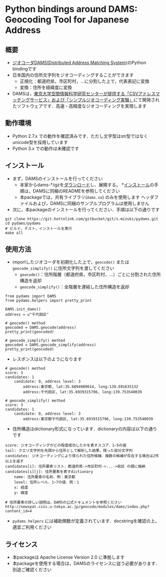 # Python bindings around DAMS: Geocoding Tool for Japanese Address

## 概要
* [ジオコーダDAMS(Distributed Address Matching System)](http://newspat.csis.u-tokyo.ac.jp/geocode/modules/dams/index.php?content_id=1)のPython bindingです
* 日本国内の住所文字列をジオコーディングすることができます
    * 正規化：都道府県，市区町村，…に分割した上で，代表表記に変換
    * 変換：住所を経緯度に変換
* DAMSは，[東京大学空間情報科学研究センターが提供する「CSVアドレスマッチングサービス」および「シンプルジオコーディング実験」](http://newspat.csis.u-tokyo.ac.jp/geocode)にて開発されたソフトウェアです．高速・高精度なジオコーディングを実現します

## 動作環境
* Python 2.7.x での動作を確認済みです．ただし文字型はstr型ではなくunicode型を採用しています
* Python 3.x での動作は未確認です

## インストール
* まず，DAMSのインストールを行ってください
	* 本家からdams-\*.tgzを[ダウンロード](http://newspat.csis.u-tokyo.ac.jp/geocode/modules/dams/index.php?content_id=5)し、展開する。
	*[インストール](http://newspat.csis.u-tokyo.ac.jp/geocode/modules/dams/index.php?content_id=2)の手順は，DAMSに同梱のREADMEを参照してください
	* 本packageでは，共有ライブラリ(`dams.so`) のみを使用します
	  ヘッダファイルおよび，DAMSに同梱のサンプルプログラムは使用しません
* 次に，本packageのインストールを行ってください．手順は以下の通りです

```
git clone https://git.hottolink.com/gitbucket/git/s.mizuki/pydams.git
cd pydams/pydams
# ビルド，テスト，インストールを実行
make all
```

## 使用方法
* importしたジオコーダを初期化した上で，`geocode()` または `geocode_simplify()` に住所文字列を渡してください
	* `geocode()`：住所階層（都道府県，市区町村，…）ごとに分割された住所構造を返却
	* `geocode_simplify()`：全階層を連結した住所構造を返却

```
from pydams import DAMS
from pydams.helpers import pretty_print

DAMS.init_dams()
address = u"千代田区"

# geocode() method
geocoded = DAMS.geocode(address)
pretty_print(geocoded)

# geocode_simplify() method
geocoded = DAMS.geocode_simplify(address)
pretty_print(geocoded)
```

* レスポンスは以下のようになります

```
# geocode() method
score: 3
candidates: 1
	candidate: 0, address level: 3
		address:東京都, lat:35.6894989014, long:139.691635132
		address:千代田区, lat:35.6939315796, long:139.753540039

# geocode_simplify() method
score: 3
candidates: 1
	candidate: 0, address level: 3
		address:東京都千代田区, lat:35.6939315796, long:139.753540039
```

* 住所構造はdictionary形式になっています．dictionaryの内容は以下の通りです

```
score: ジオコーディングがどの程度成功したかを表すスコア．1~5の値
tail: クエリ文字列を先頭から住所として解析した結果、残った部分文字列
candidates: ジオコーディングにより得られた住所候補．複数の候補が存在する場合は2件以上を返す
candidates[i]: 住所要素リスト．都道府県->市区町村->...->街区 の順に格納
candidates[i][j]: 住所要素を表すdictionary
    name: 住所要素の名称．例：東京都
    level: 住所レベル．1~7の値．例：1
    x: 経度
    y: 緯度

# 住所要素の詳しい説明は，DAMSの公式ドキュメントを参照ください
http://newspat.csis.u-tokyo.ac.jp/geocode/modules/dams/index.php?content_id=4
```

* `pydams.helpers` には補助関数が定義されています．docstringを確認の上，適宜ご利用ください

## ライセンス
* 本packageは Apache License Version 2.0 に準拠します
* 本packageを使用する場合は，DAMSのライセンスに従う必要があります．別途ご確認ください
